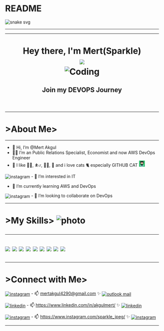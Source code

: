 # README

![snake svg](https://github.com/Sparkle/Sparkle/blob/output/github-contribution-grid-snake.svg)

-------------
-------------

<h1 align="center">Hey there, I'm Mert(Sparkle) <br> <img src="https://media.giphy.com/media/hvRJCLFzcasrR4ia7z/giphy.gif" width="35">
<br>
<img alt="Coding" width="900" height="300" src="https://www.comunicazionemulticreativa.it/images/slide/slide1.jpg" >
<h2 align="center">Join my DEVOPS Journey

<h3 align="center"> <img src="" width="300">

-------------

## <h1 align="left"> >About Me>

-------------

- 👋 Hi, I’m @Mert Akgul
- 👨‍🎓 I’m an Public Relations Specialist, Economist and now AWS DevOps Engineer
- 🥇 I like 🏊‍♂, ⛹‍♂, 🚵‍♂, 🎣 and i love cats 🐈 especially GITHUB CAT <img src="https://raw.githubusercontent.com/Potential17/Potential17/master/github-logo-octocat-.gif" width="4%">

<img align="center" src="https://www.emojiall.com/en/header-svg/%F0%9F%92%BB.svg" background-color="white" alt="instagram" height="30" width="40" />   - 👀 I’m interested in IT

  - 🌱 I’m currently learning AWS and DevOps

<img align="center" src="https://2svkzb1o71wr1z98lv262kr3-wpengine.netdna-ssl.com/wp-content/uploads/2019/07/06127-Dr-Linkedin-Animated-Logo-GIF-v1.gif" background-color="white" alt="instagram" height="35" width="40" />  - 💞️ I’m looking to collaborate on DevOps

------------- 

<h1 align="left"> >My Skills> <img src="https://99designs-blog.imgix.net/blog/wp-content/uploads/2020/03/slower.gif?auto=format&q=60&fit=max&w=930" alt="photo" width="100">

-------------

<p> <img src="https://logos-world.net/wp-content/uploads/2021/08/Amazon-Web-Services-AWS-Emblem.png" width="10%"> <img src="https://cdn.wmaraci.com/nedir/Microsoft-Azure.png" width="10%"> <img src="https://1000logos.net/wp-content/uploads/2020/05/Logo-Google-Cloud.jpg" width="10%"> <img src="https://upload.wikimedia.org/wikipedia/commons/thumb/f/f8/Python_logo_and_wordmark.svg/2560px-Python_logo_and_wordmark.svg.png" width="15%"> <img src="https://seeklogo.com/images/M/MySQL-logo-F6FF285A58-seeklogo.com.png" width="12%"> <img src="https://seeklogo.com/images/D/docker-logo-6D6F987702-seeklogo.com.png" width="8%"> <img src="https://www.jenkins.io/images/logos/jenkins/jenkins.svg" width="50"> <img src="https://www.pngitem.com/pimgs/m/201-2012093_linux-logo-png-linux-logo-transparent-background-png.png" width="5%"> <img src="https://simg.nicepng.com/png/small/386-3869336_hashicorp-terraform-logo.png" width="7%">

 ---------------

<h1 align="left"> >Connect with Me> </h1>
<p align="left">

[<img align="center" src="https://cdn.dribbble.com/users/2118564/screenshots/4240923/gmail-sent-animation.gif" background-color="white" alt="instagram" height="40" width="50" />](mailto:wrosemert@gmail.com)   - 📫 mertakgul4290@gmail.com  ✨   [<img align="center" src="https://upload.wikimedia.org/wikipedia/commons/9/90/Outlook.com_icon_%282012-2019%29.svg" background-color="white" alt="outlook mail" height="30" width="40" />](mailto:mertakgul4290@gmail.com)

[<img align="center" src="https://cdn.dribbble.com/users/759099/screenshots/3584436/linked_in2.gif" color="white" alt="linkedin" height="35" width="45" />](https://www.linkedin.com/in/akgulmert)   - 📫 https://www.linkedin.com/in/akgulmert/   ✨   [<img align="center" src="https://upload.wikimedia.org/wikipedia/commons/thumb/c/ca/LinkedIn_logo_initials.png/600px-LinkedIn_logo_initials.png" color="white" alt="linkedin" height="35" width="45" />](https://www.linkedin.com/in/akgulmert/)
  
[<img align="center" src="https://media0.giphy.com/media/QWpK88H1g9PtmtQly1/giphy.gif" color="white" alt="instagram" height="35" width="45" />](https://www.instagram.com/sparkle_jpeg/)   - 📫 https://www.instagram.com/sparkle_jpeg/   ✨   [<img align="center" src="https://media0.giphy.com/media/QWpK88H1g9PtmtQly1/giphy.gif" color="white" alt="instagram" height="35" width="45" />](https://www.instagram.com/sparkle_jpeg/)

---------------

<!---
Sparkle/Sparkle is a ✨ special ✨ repository because its `README.md` (this file) appears on your GitHub profile.
You can click the Preview link to take a look at your changes.
--->
